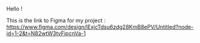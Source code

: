 Hello !

This is the link to Figma for my project : https://www.figma.com/design/lExjcTdsu6zdg28KmB8ePV/Untitled?node-id=1-2&t=N82wtW3tvFipcnVa-1